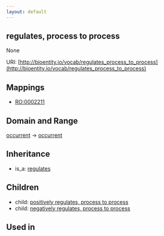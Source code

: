 ```yaml
---
layout: default
---
```


## regulates, process to process


None

URI: [http://bioentity.io/vocab/regulates_process_to_process](http://bioentity.io/vocab/regulates_process_to_process)
## Mappings

 * [RO:0002211](http://purl.obolibrary.org/obo/RO_0002211)

## Domain and Range

[occurrent](Occurrent.html) -> [occurrent](Occurrent.html)

## Inheritance

 *  is_a: [regulates](regulates.html)

## Children

 *  child: [positively regulates, process to process](positively_regulates_process_to_process.html)
 *  child: [negatively regulates, process to process](negatively_regulates_process_to_process.html)

## Used in

